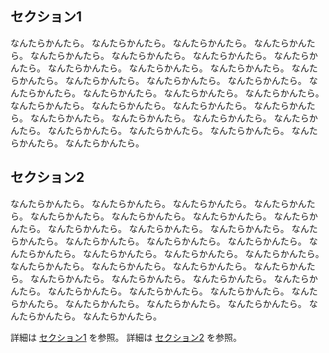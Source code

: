 ## <a name="section1"> セクション1

なんたらかんたら。
なんたらかんたら。
なんたらかんたら。
なんたらかんたら。
なんたらかんたら。
なんたらかんたら。
なんたらかんたら。
なんたらかんたら。
なんたらかんたら。
なんたらかんたら。
なんたらかんたら。
なんたらかんたら。
なんたらかんたら。
なんたらかんたら。
なんたらかんたら。
なんたらかんたら。
なんたらかんたら。
なんたらかんたら。
なんたらかんたら。
なんたらかんたら。
なんたらかんたら。
なんたらかんたら。
なんたらかんたら。
なんたらかんたら。
なんたらかんたら。
なんたらかんたら。
なんたらかんたら。
なんたらかんたら。
なんたらかんたら。
なんたらかんたら。
なんたらかんたら。
なんたらかんたら。

## <a name="section2"> セクション2

なんたらかんたら。
なんたらかんたら。
なんたらかんたら。
なんたらかんたら。
なんたらかんたら。
なんたらかんたら。
なんたらかんたら。
なんたらかんたら。
なんたらかんたら。
なんたらかんたら。
なんたらかんたら。
なんたらかんたら。
なんたらかんたら。
なんたらかんたら。
なんたらかんたら。
なんたらかんたら。
なんたらかんたら。
なんたらかんたら。
なんたらかんたら。
なんたらかんたら。
なんたらかんたら。
なんたらかんたら。
なんたらかんたら。
なんたらかんたら。
なんたらかんたら。
なんたらかんたら。
なんたらかんたら。
なんたらかんたら。
なんたらかんたら。
なんたらかんたら。
なんたらかんたら。
なんたらかんたら。
なんたらかんたら。
なんたらかんたら。
なんたらかんたら。
なんたらかんたら。

詳細は [セクション1](#user-content-section1) を参照。
詳細は [セクション2](#user-content-section2) を参照。
